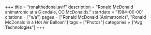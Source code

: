 +++
title = "ronalthedonal.avif"
description = "Ronald McDonald animatronic at a Glendale, CO McDonalds."
startdate = "1984-00-00"
citations = ["n/a"]
pages = ["Ronald McDonald (Animatronic)", "Ronald McDonald in a Hot Air Balloon"]
tags = ["Photos"]
categories = ["Avg Technologies"]
+++
